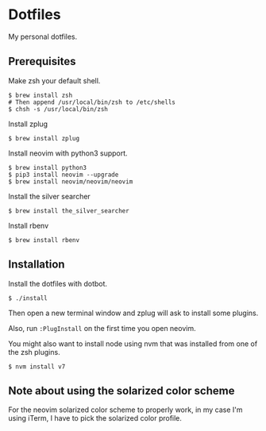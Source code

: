 # Dotfiles

My personal dotfiles.

## Prerequisites

Make zsh your default shell.
```
$ brew install zsh
# Then append /usr/local/bin/zsh to /etc/shells
$ chsh -s /usr/local/bin/zsh
```

Install zplug
```
$ brew install zplug
```

Install neovim with python3 support.
```
$ brew install python3
$ pip3 install neovim --upgrade
$ brew install neovim/neovim/neovim
```

Install the silver searcher
```
$ brew install the_silver_searcher
```

Install rbenv
```
$ brew install rbenv
```

## Installation

Install the dotfiles with dotbot.
```
$ ./install
```

Then open a new terminal window and zplug will ask to install some plugins.

Also, run `:PlugInstall` on the first time you open neovim.

You might also want to install node using nvm that was installed from one of the zsh plugins.
```
$ nvm install v7
```

## Note about using the solarized color scheme

For the neovim solarized color scheme to properly work, in my case I'm using iTerm, I have to pick the solarized color profile.
